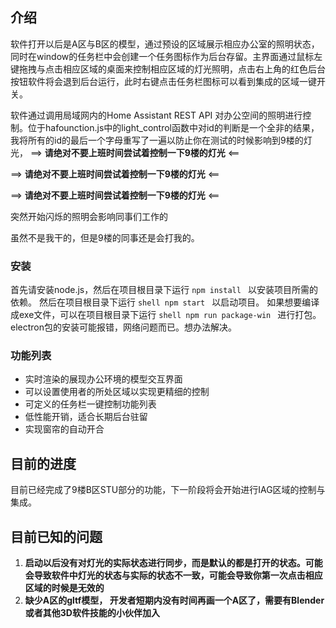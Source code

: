 ## 介绍

软件打开以后是A区与B区的模型，通过预设的区域展示相应办公室的照明状态， 同时在window的任务栏中会创建一个任务图标作为后台存留。主界面通过鼠标左键拖拽与点击相应区域的桌面来控制相应区域的灯光照明，点击右上角的红色后台按钮软件将会退到后台运行，此时右键点击任务栏图标可以看到集成的区域一键开关。

软件通过调用局域网内的Home Assistant REST API 对办公空间的照明进行控制。位于hafounction.js中的light_control函数中对id的判断是一个全非的结果，我将所有的id的最后一个字母重写了一遍以防止你在测试的时候影响到9楼的灯光，
==> **请绝对不要上班时间尝试着控制一下9楼的灯光** <==

==> **请绝对不要上班时间尝试着控制一下9楼的灯光** <==

==> **请绝对不要上班时间尝试着控制一下9楼的灯光** <==

突然开始闪烁的照明会影响同事们工作的

虽然不是我干的，但是9楼的同事还是会打我的。

### 安装
首先请安装node.js，然后在项目根目录下运行
```npm install ```
以安装项目所需的依赖。
然后在项目根目录下运行
```shell npm start ```
以启动项目。
如果想要编译成exe文件，可以在项目根目录下运行
```shell npm run package-win ```
进行打包。 electron包的安装可能报错，网络问题而已。想办法解决。


### 功能列表

- 实时渲染的展现办公环境的模型交互界面
- 可以设置使用者的所处区域以实现更精细的控制
- 可定义的任务栏一键控制功能列表
- 低性能开销，适合长期后台驻留
- 实现窗帘的自动开合

## 目前的进度

目前已经完成了9楼B区STU部分的功能，下一阶段将会开始进行IAG区域的控制与集成。



## 目前已知的问题

1. **启动以后没有对灯光的实际状态进行同步，而是默认的都是打开的状态。可能会导致软件中灯光的状态与实际的状态不一致，可能会导致你第一次点击相应区域的时候是无效的**
2. **缺少A区的gltf模型， 开发者短期内没有时间再画一个A区了，需要有Blender或者其他3D软件技能的小伙伴加入**

